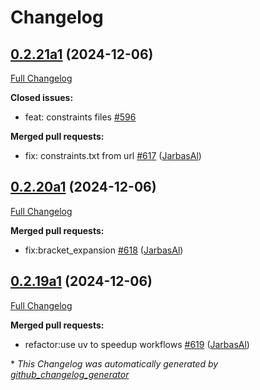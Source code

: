 # Changelog

## [0.2.21a1](https://github.com/OpenVoiceOS/ovos-core/tree/0.2.21a1) (2024-12-06)

[Full Changelog](https://github.com/OpenVoiceOS/ovos-core/compare/0.2.20a1...0.2.21a1)

**Closed issues:**

- feat: constraints files [\#596](https://github.com/OpenVoiceOS/ovos-core/issues/596)

**Merged pull requests:**

- fix: constraints.txt from url [\#617](https://github.com/OpenVoiceOS/ovos-core/pull/617) ([JarbasAl](https://github.com/JarbasAl))

## [0.2.20a1](https://github.com/OpenVoiceOS/ovos-core/tree/0.2.20a1) (2024-12-06)

[Full Changelog](https://github.com/OpenVoiceOS/ovos-core/compare/0.2.19a1...0.2.20a1)

**Merged pull requests:**

- fix:bracket\_expansion [\#618](https://github.com/OpenVoiceOS/ovos-core/pull/618) ([JarbasAl](https://github.com/JarbasAl))

## [0.2.19a1](https://github.com/OpenVoiceOS/ovos-core/tree/0.2.19a1) (2024-12-06)

[Full Changelog](https://github.com/OpenVoiceOS/ovos-core/compare/0.2.18...0.2.19a1)

**Merged pull requests:**

- refactor:use uv to speedup workflows [\#619](https://github.com/OpenVoiceOS/ovos-core/pull/619) ([JarbasAl](https://github.com/JarbasAl))



\* *This Changelog was automatically generated by [github_changelog_generator](https://github.com/github-changelog-generator/github-changelog-generator)*
